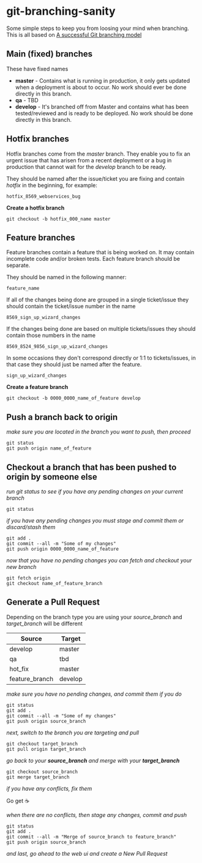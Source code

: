 # git-branching-sanity
Some simple steps to keep you from loosing your mind when branching. This is all based on [A successful Git branching model](http://nvie.com/posts/a-successful-git-branching-model/)

## Main (fixed) branches
These have fixed names
* __master__ - Contains what is running in production, it only gets updated when a deployment is about to occur. No work should ever be done directly in this branch. 
* __qa__ - TBD
* __develop__ - It's branched off from Master and contains what has been tested/reviewed and is ready to be deployed. No work should be done directly in this branch.

## Hotfix branches
Hotfix branches come from the *master* branch. They enable you to fix an urgent issue that has arisen from a recent deployment or a bug in production that cannot wait for the *develop* branch to be ready.

They should be named after the issue/ticket you are fixing and contain *hotfix* in the beginning, for example:

```git
hotfix_8569_webservices_bug
```
__Create a hotfix branch__
```git
git checkout -b hotfix_000_name master
```

## Feature branches
Feature branches contain a feature that is being worked on. It may contain incomplete code and/or broken tests. Each feature branch should be separate. 

They should be named in the following manner:

```git
feature_name
```

If all of the changes being done are grouped in a single ticket/issue they should contain the ticket/issue number in the name
```git
8569_sign_up_wizard_changes
```

If the changes being done are based on multiple tickets/issues they should contain those numbers in the name
```git
8569_8524_9856_sign_up_wizard_changes
```

In some occasions they don't correspond directly or 1:1 to tickets/issues, in that case they should just be named after the feature.
```git
sign_up_wizard_changes
```

__Create a feature branch__
```git
git checkout -b 0000_0000_name_of_feature develop
```

## Push a branch back to origin
*make sure you are located in the branch you want to push, then proceed*
```git
git status
git push origin name_of_feature
```

## Checkout a branch that has been pushed to origin by someone else
*run git status to see if you have any pending changes on your current branch*
```git
git status
```
*if you have any pending changes you must stage and commit them or discard/stash them*
```git
git add .
git commit --all -m "Some of my changes"
git push origin 0000_0000_name_of_feature
```
*now that you have no pending changes you can fetch and checkout your new branch*
```git
git fetch origin
git checkout name_of_feature_branch
```

## Generate a Pull Request
Depending on the branch type you are using your *source_branch* and *target_branch* will be different

Source | Target
-------|-------
develop | master
qa | tbd
hot_fix | master
feature_branch | develop

*make sure you have no pending changes, and commit them if you do*
```git
git status
git add .
git commit --all -m "Some of my changes"
git push origin source_branch
```

*next, switch to the branch you are targeting and pull*
```git
git checkout target_branch
git pull origin target_branch
```

*go back to your __source_branch__  and merge with your __target_branch__*
```git
git checkout source_branch
git merge target_branch
```

*if you have any conflicts, fix them*

Go get :coffee:

*when there are no conflicts, then stage any changes, commit and push*
```git
git status
git add .
git commit --all -m "Merge of source_branch to feature_branch"
git push origin source_branch
```

*and last, go ahead to the web ui and create a New Pull Request*
